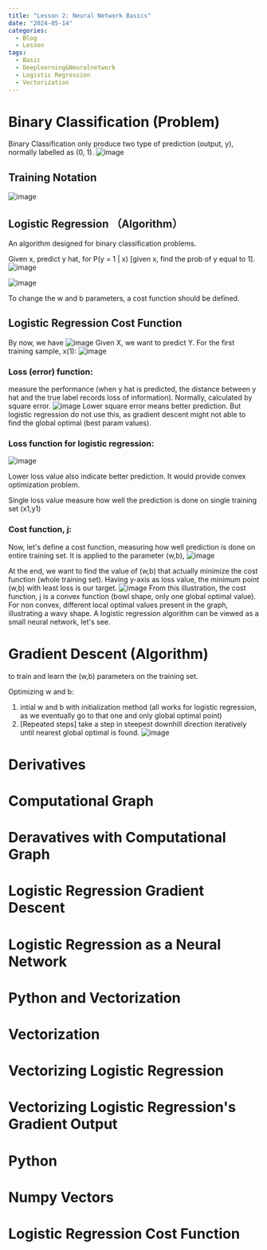 ```yaml
---
title: "Lesson 2: Neural Network Basics"
date: "2024-05-14"
categories:
  - Blog
  - Lesson
tags:
  - Basic
  - Deeplearning&Neuralnetwork
  - Logistic Regression
  - Vectorization
---
```


# Binary Classification (Problem)
Binary Classification only produce two type of prediction (output, y), normally labelled as (0, 1).
![image](https://github.com/yitkhee17/Idea/assets/135970016/fe15fb63-13a2-491c-aa09-24d79303d62e)
## Training Notation
![image](https://github.com/yitkhee17/Idea/assets/135970016/01eb9c4b-33e9-4dfd-ae2c-74fc229d9430)

## Logistic Regression （Algorithm）
An algorithm designed for binary classification problems.

Given x, predict y hat, for P(y = 1 | x) [given x, find the prob of y equal to 1].
![image](https://github.com/yitkhee17/Idea/assets/135970016/f62e3f3e-46ed-4e0e-ac8b-2ac9056a6082)

![image](https://github.com/yitkhee17/Idea/assets/135970016/b4e4fa5e-788c-4c07-bb8d-2fe43d2e0128)

To change the w and b parameters, a cost function should be defined.

## Logistic Regression Cost Function
By now, we have
![image](https://github.com/yitkhee17/Idea/assets/135970016/96c50fe6-f920-4969-8a41-69f3a0a437a1)
Given X, we want to predict Y. For the first training sample, x(1): 
![image](https://github.com/yitkhee17/Idea/assets/135970016/9b21106c-1ad8-4a99-b88d-18d3aa9eb5a9)

### Loss (error) function: 
measure the performance (when y hat is predicted, the distance between y hat and the true label records loss of information). Normally, calculated by square error.
![image](https://github.com/yitkhee17/Idea/assets/135970016/25d9b655-0d45-42f9-8fee-b47f77a07923)
Lower square error means better prediction. But logistic regression do not use this, as gradient descent might not able to find the global optimal (best param values).

### Loss function for logistic regression:
 ![image](https://github.com/yitkhee17/Idea/assets/135970016/ed716fb4-1d29-4975-9278-63557b0ab4e2)

Lower loss value also indicate better prediction. It would provide convex optimization problem. 

Single loss value measure how well the prediction is done on single training set (x1,y1)

### Cost function, j:
Now, let's define a cost function, measuring how well prediction is done on entire training set. It is applied to the parameter (w,b), 
![image](https://github.com/yitkhee17/Idea/assets/135970016/c0f3f0ea-8b8c-4580-b0b6-20f8019dc3c1)

At the end, we want to find the value of (w,b) that actually minimize the cost function (whole training set). Having y-axis as loss value, the minimum point (w,b) with least loss is our target.
![image](https://github.com/yitkhee17/Idea/assets/135970016/2a3db62e-0312-490d-8612-e79641aa757a)
From this illustration, the cost function, j is a convex function (bowl shape, only one global optimal value). For non convex, different local optimal values present in the graph, illustrating a wavy shape.
A logistic regression algorithm can be viewed as a small neural network, let's see. 

# Gradient Descent (Algorithm)
to train and learn the (w,b) parameters on the training set.

Optimizing w and b:
1. intial w and b with initialization method (all works for logistic regression, as we eventually go to that one and only global optimal point)
2. [Repeated steps] take a step in steepest downhill direction iteratively until nearest global optimal is found.
![image](https://github.com/yitkhee17/Idea/assets/135970016/4781b06a-50b4-4bc1-82b5-c2f7640237c4)

# Derivatives
# Computational Graph
# Deravatives with Computational Graph
# Logistic Regression Gradient Descent

# Logistic Regression as a Neural Network

# Python and Vectorization
# Vectorization
# Vectorizing Logistic Regression
# Vectorizing Logistic Regression's Gradient Output
# Python
# Numpy Vectors
# Logistic Regression Cost Function

